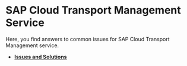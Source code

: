 <!-- loio96a1c14aa9d94adf8b9768ffefba3341 -->

# SAP Cloud Transport Management Service

Here, you find answers to common issues for SAP Cloud Transport Management service.

-   **[Issues and Solutions](issues-and-solutions-240043a.md "")**  


